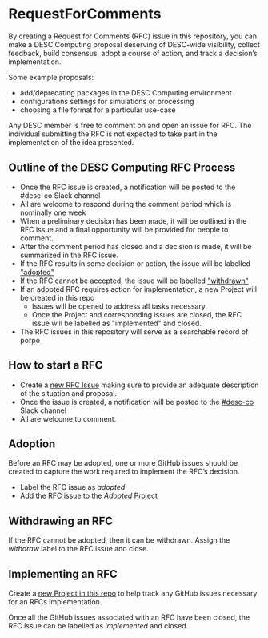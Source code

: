# RequestForComments

By creating a Request for Comments (RFC) issue in this repository, you can make a DESC Computing proposal deserving of DESC-wide visibility, collect feedback, build consensus, adopt a course of action, and track a decision’s implementation.

Some example proposals:
* add/deprecating packages in the DESC Computing environment
* configurations settings for simulations or processing
* choosing a file format for a particular use-case  

Any DESC member is free to comment on and open an issue for RFC. The individual submitting the RFC is not expected to take part in the implementation of the idea presented.

## Outline of the DESC Computing RFC Process

* Once the RFC issue is created, a notification will be posted to the #desc-co Slack channel
* All are welcome to respond during the comment period which is nominally one week
* When a preliminary decision has been made, it will be outlined in the RFC issue and a final opportunity will be provided for people to comment.
* After the comment period has closed and a decision is made, it will be summarized in the RFC issue.
* If the RFC results in some decision or action, the issue will be labelled ["adopted"](#adoption)
* If the RFC cannot be accepted, the issue will be labelled ["withdrawn"](#withdrawing-an-rfc)
* If an adopted RFC requires action for implementation, a new Project will be created in this repo
  * Issues will be opened to address all tasks necessary.
  * Once the Project and corresponding issues are closed, the RFC issue will be labelled as "implemented" and closed.
* The RFC issues in this repository will serve as a searchable record of porpo

## How to start a RFC
* Create a [new RFC Issue](https://github.com/LSSTDESC/RequestForComments/issues) making sure to provide an adequate description of the situation and proposal.
* Once the issue is created, a notification will be posted to the [#desc-co](https://lsstc.slack.com/archives/C2M6H2LAX) Slack channel
* All are welcome to comment.


## Adoption

Before an RFC may be adopted, one or more GitHub issues should be created to capture the work required to implement the RFC’s decision.

* Label the RFC issue as *adopted* 
* Add the RFC issue to the [*Adopted* Project](https://github.com/LSSTDESC/RequestForComments/projects/1)

## Withdrawing an RFC

If the RFC cannot be adopted, then it can be withdrawn. Assign the *withdraw* label to the RFC issue and close.

## Implementing an RFC

Create a [new Project in this repo](https://github.com/LSSTDESC/RequestForComments/projects) to help track any GitHub issues necessary for an RFCs implementation.

Once all the GitHub issues associated with an RFC have been closed, the RFC issue can be labelled as *implemented* and closed.

